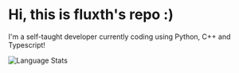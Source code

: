 # Hi, this is fluxth's repo :)

I'm a self-taught developer currently coding using Python, C++ and Typescript!

![Language Stats](https://github-readme-stats.vercel.app/api/top-langs/?username=fluxth&layout=compact&theme=dark)
